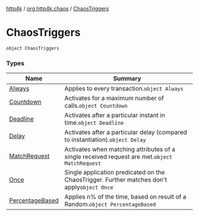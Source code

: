 [http4k](../../index.md) / [org.http4k.chaos](../index.md) / [ChaosTriggers](./index.md)

# ChaosTriggers

`object ChaosTriggers`

### Types

| Name | Summary |
|---|---|
| [Always](-always/index.md) | Applies to every transaction.`object Always` |
| [Countdown](-countdown/index.md) | Activates for a maximum number of calls.`object Countdown` |
| [Deadline](-deadline/index.md) | Activates after a particular instant in time.`object Deadline` |
| [Delay](-delay/index.md) | Activates after a particular delay (compared to instantiation).`object Delay` |
| [MatchRequest](-match-request/index.md) | Activates when matching attributes of a single received request are met.`object MatchRequest` |
| [Once](-once/index.md) | Single application predicated on the ChaosTrigger. Further matches don't apply`object Once` |
| [PercentageBased](-percentage-based/index.md) | Applies n% of the time, based on result of a Random.`object PercentageBased` |
